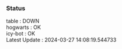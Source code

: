 ### Status


table : DOWN  
hogwarts : OK  
icy-bot : OK  
Latest Update : 2024-03-27 14:08:19.544733
